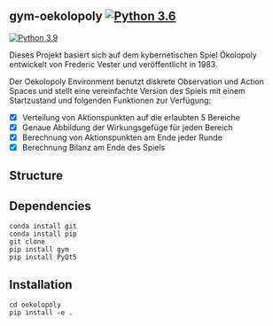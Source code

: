 ## gym-oekolopoly [![Python 3.6](https://img.shields.io/badge/python-3.6-blue.svg)](https://www.python.org/downloads/release/python-395/)

[![Python 3.9](https://img.shields.io/badge/python-3.8%20%7C%203.9-blue)](https://img.shields.io/badge/python-3.8%20%7C%203.9-blue)

Dieses Projekt basiert sich auf dem kybernetischen Spiel Ökolopoly entwickelt von Frederic Vester und veröffentlicht in 1983. 

Der Oekolopoly Environment benutzt diskrete Observation und Action Spaces und stellt eine vereinfachte Version des Spiels mit einem Startzustand und folgenden Funktionen zur Verfügung:
- [x] Verteilung von Aktionspunkten auf die erlaubten 5 Bereiche
- [x] Genaue Abbildung der Wirkungsgefüge für jeden Bereich
- [x] Berechnung von Aktionspunkten am Ende jeder Runde
- [x] Berechnung Bilanz am Ende des Spiels

## Structure


## Dependencies
```
conda install git
conda install pip
git clone 
pip install gym
pip install PyQt5
```

## Installation
```
cd oekolopoly
pip install -e .
```
